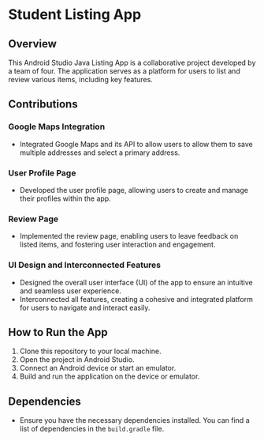 # Student Listing App

## Overview

This Android Studio Java Listing App is a collaborative project developed by a team of four. The application serves as a platform for users to list and review various items, including key features.

## Contributions

### Google Maps Integration

- Integrated Google Maps and its API to allow users to allow them to save multiple addresses and select a primary address.

### User Profile Page

- Developed the user profile page, allowing users to create and manage their profiles within the app.

### Review Page

- Implemented the review page, enabling users to leave feedback on listed items, and fostering user interaction and engagement.

### UI Design and Interconnected Features

- Designed the overall user interface (UI) of the app to ensure an intuitive and seamless user experience.
- Interconnected all features, creating a cohesive and integrated platform for users to navigate and interact easily.

## How to Run the App

1. Clone this repository to your local machine.
2. Open the project in Android Studio.
3. Connect an Android device or start an emulator.
4. Build and run the application on the device or emulator.

## Dependencies

- Ensure you have the necessary dependencies installed. You can find a list of dependencies in the `build.gradle` file.
